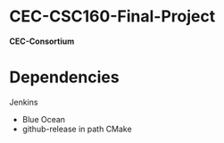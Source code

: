 # CEC-CSC160-Final-Project

**CEC-Consortium**

# Dependencies

Jenkins

-   Blue Ocean
-   github-release in path
    CMake
